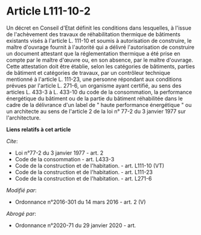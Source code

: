 # Article L111-10-2

Un décret en Conseil d'Etat définit les conditions dans lesquelles, à l'issue de l'achèvement des travaux de réhabilitation
thermique de bâtiments existants visés à l'article L. 111-10 et soumis à autorisation de construire, le maître d'ouvrage
fournit à l'autorité qui a délivré l'autorisation de construire un document attestant que la réglementation thermique a été
prise en compte par le maître d'œuvre ou, en son absence, par le maître d'ouvrage. Cette attestation doit être établie, selon
les catégories de bâtiments, parties de bâtiment et catégories de travaux, par un contrôleur technique mentionné à l'article
L. 111-23, une personne répondant aux conditions prévues par l'article L. 271-6, un organisme ayant certifié, au sens des
articles L. 433-3 à L. 433-10 du code de la consommation, la performance énergétique du bâtiment ou de la partie du bâtiment
réhabilitée dans le cadre de la délivrance d'un label de " haute performance énergétique " ou un architecte au sens de
l'article 2 de la loi n° 77-2 du 3 janvier 1977 sur l'architecture.

**Liens relatifs à cet article**

_Cite_:

  - Loi n°77-2 du 3 janvier 1977 - art. 2
  - Code de la consommation - art. L433-3
  - Code de la construction et de l'habitation. - art. L111-10 (VT)
  - Code de la construction et de l'habitation. - art. L111-23
  - Code de la construction et de l'habitation. - art. L271-6

_Modifié par_:

  - Ordonnance n°2016-301 du 14 mars 2016 - art. 2 (V)

_Abrogé par_:

  - Ordonnance n°2020-71 du 29 janvier 2020 - art.
